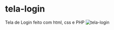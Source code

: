 # tela-login
Tela de Login feito com html, css e PHP
![tela-login](https://user-images.githubusercontent.com/86698354/206048719-1217a255-fb2e-460f-8646-6fb7bf6e96c7.png)
